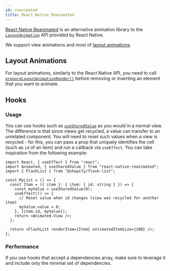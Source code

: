 ```yaml
---
id: reanimated
title: React Native Reanimated
---
```


[React Native Reanimated](https://www.reanimated2.com/) is an alternative animation library to the [`LayoutAnimation`](https://reactnative.dev/docs/layoutanimation) API provided by React Native.

We support view animations and most of [layout animations](https://docs.swmansion.com/react-native-reanimated/docs/fundamentals/layout_animations/).

## Layout Animations

For layout animations, similarly to the React Native API, you need to call [`prepareLayoutAnimationRender()`](/usage#prepareforlayoutanimationrender) before removing or inserting an element that you want to animate.

## Hooks

### Usage

You can use hooks such as [`useSharedValue`](https://docs.swmansion.com/react-native-reanimated/docs/api/hooks/useSharedValue) as you would in a normal view. The difference is that since views get recycled, a value can transfer to an unrelated component. You will need to reset such values when a view is recycled - for this, you can pass a prop that uniquely identifies the cell (such as `id` of an item) and run a callback via `useEffect`. You can take inspiration from the following example:

```tsx
import React, { useEffect } from "react";
import Animated, { useSharedValue } from "react-native-reanimated";
import { FlashList } from "@shopify/flash-list";

const MyList = () => {
  const Item = ({ item }: { item: { id: string } }) => {
    const myValue = useSharedValue(0);
    useEffect(() => {
      // Reset value when id changes (view was recycled for another item)
      myValue.value = 0;
    }, [item.id, myValue]);
    return <Animated.View />;
  };

  return <FlashList renderItem={Item} estimatedItemSize={100} />;
};
```

### Performance

If you use hooks that accept a dependencies array, make sure to leverage it and include only the minimal set of dependencies.
